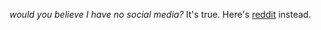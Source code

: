 *would you believe I have no social media?* It's true. Here's [reddit](https://reddit.com) instead.
